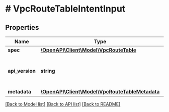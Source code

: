 # # VpcRouteTableIntentInput

## Properties

Name | Type | Description | Notes
------------ | ------------- | ------------- | -------------
**spec** | [**\OpenAPI\Client\Model\VpcRouteTable**](VpcRouteTable.md) |  |
**api_version** | **string** | API Version of the Nutanix v3 API framework. | [optional] [default to '3.1.0']
**metadata** | [**\OpenAPI\Client\Model\VpcRouteTableMetadata**](VpcRouteTableMetadata.md) |  |

[[Back to Model list]](../../README.md#models) [[Back to API list]](../../README.md#endpoints) [[Back to README]](../../README.md)
